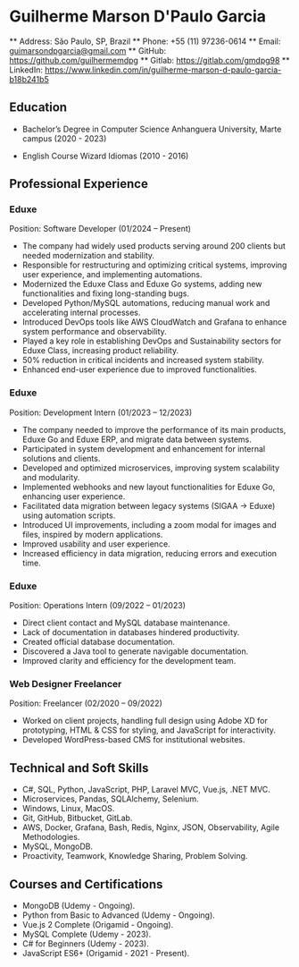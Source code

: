 # Guilherme Marson D'Paulo Garcia

** Address: São Paulo, SP, Brazil
** Phone: +55 (11) 97236-0614
** Email: guimarsondpgarcia@gmail.com
** GitHub: https://github.com/guilhermemdpg
** Gitlab: https://gitlab.com/gmdpg98
** LinkedIn: https://www.linkedin.com/in/guilherme-marson-d-paulo-garcia-b18b241b5

## Education

- Bachelor’s Degree in Computer Science Anhanguera University, Marte campus
(2020 - 2023)

- English Course Wizard Idiomas (2010 - 2016)

## Professional Experience

### Eduxe

Position: Software Developer (01/2024 – Present)

- The company had widely used products serving around 200 clients but needed
modernization and stability.
- Responsible for restructuring and optimizing critical systems, improving user experience,
and implementing automations.
- Modernized the Eduxe Class and Eduxe Go systems, adding new functionalities and fixing
long-standing bugs.
- Developed Python/MySQL automations, reducing manual work and accelerating internal
processes.
- Introduced DevOps tools like AWS CloudWatch and Grafana to enhance system performance
and observability.
- Played a key role in establishing DevOps and Sustainability sectors for Eduxe Class,
increasing product reliability.
- 50% reduction in critical incidents and increased system stability.
- Enhanced end-user experience due to improved functionalities.

### Eduxe

Position: Development Intern (01/2023 – 12/2023)

- The company needed to improve the performance of its main products, Eduxe Go and
Eduxe ERP, and migrate data between systems.
- Participated in system development and enhancement for internal solutions and clients.
- Developed and optimized microservices, improving system scalability and modularity.
- Implemented webhooks and new layout functionalities for Eduxe Go, enhancing user
experience.
- Facilitated data migration between legacy systems (SIGAA → Eduxe) using automation
scripts.
- Introduced UI improvements, including a zoom modal for images and files, inspired by
modern applications.
- Improved usability and user experience.
- Increased efficiency in data migration, reducing errors and execution time.

### Eduxe

Position: Operations Intern (09/2022 – 01/2023)

- Direct client contact and MySQL database maintenance.
- Lack of documentation in databases hindered productivity.
- Created official database documentation.
- Discovered a Java tool to generate navigable documentation.
- Improved clarity and efficiency for the development team.

### Web Designer Freelancer

Position: Freelancer (02/2020 – 09/2022)

- Worked on client projects, handling full design using Adobe XD for prototyping, HTML & CSS
for styling, and JavaScript for interactivity.
- Developed WordPress-based CMS for institutional websites.

## Technical and Soft Skills

- C#, SQL, Python, JavaScript, PHP, Laravel MVC, Vue.js, .NET MVC.
- Microservices, Pandas, SQLAlchemy, Selenium.
- Windows, Linux, MacOS.
- Git, GitHub, Bitbucket, GitLab.
- AWS, Docker, Grafana, Bash, Redis, Nginx, JSON, Observability, Agile Methodologies.
- MySQL, MongoDB.
- Proactivity, Teamwork, Knowledge Sharing, Problem Solving.

## Courses and Certifications

- MongoDB (Udemy - Ongoing).
- Python from Basic to Advanced (Udemy - Ongoing).
- Vue.js 2 Complete (Origamid - Ongoing).
- MySQL Complete (Udemy - 2023).
- C# for Beginners (Udemy - 2023).
- JavaScript ES6+ (Origamid - 2021 - Present).
